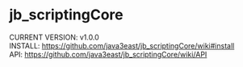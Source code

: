 # jb_scriptingCore
CURRENT VERSION: v1.0.0<br>
INSTALL: https://github.com/java3east/jb_scriptingCore/wiki#install<br>
API:     https://github.com/java3east/jb_scriptingCore/wiki/API
